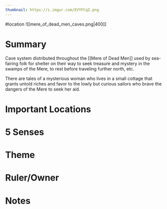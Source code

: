 ```yaml
---
thumbnail: https://i.imgur.com/EVYFCqI.png
---
```

#location
![[mere_of_dead_men_caves.png|400]]

# Summary
Cave system distributed throughout the [[Mere of Dead Men]] used by sea-fairing folk for shelter on their way to seek treasure and mystery in the swamps of the Mere, to rest before traveling further north, etc.

There are tales of a mysterious woman who lives in a small cottage that grants untold riches and favor to the lowly but curious sailors who brave the dangers of the Mere to seek her aid.

# Important Locations
# 5 Senses
# Theme
# Ruler/Owner
# Notes
